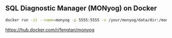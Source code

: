 ## SQL Diagnostic Manager (MONyog) on Docker

```sh
docker run -it --name=monyog -p 5555:5555 -v /your/monyog/data/dir:/monyog/MONyog/data fengtan/monyog
```

https://hub.docker.com/r/fengtan/monyog
